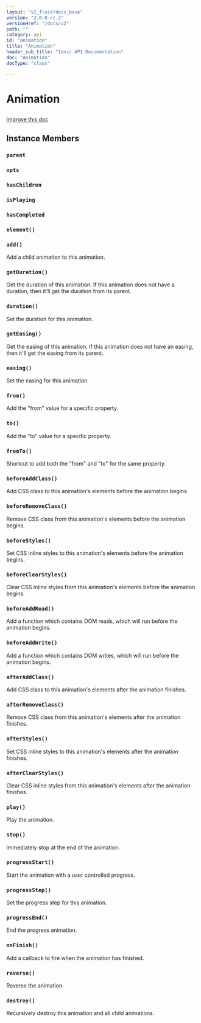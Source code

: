 ```yaml
---
layout: "v2_fluid/docs_base"
version: "2.0.0-rc.2"
versionHref: "/docs/v2"
path: ""
category: api
id: "animation"
title: "Animation"
header_sub_title: "Ionic API Documentation"
doc: "Animation"
docType: "class"

---
```










<h1 class="api-title">
<a class="anchor" name="animation" href="#animation"></a>

Animation





</h1>

<a class="improve-v2-docs" href="http://github.com/driftyco/ionic/edit/master/src/animations/animation.ts#L1">
Improve this doc
</a>










<!-- @usage tag -->


<!-- @property tags -->



<!-- instance methods on the class -->

<h2><a class="anchor" name="instance-members" href="#instance-members"></a>Instance Members</h2>

<div id="parent"></div>

<h3>
<a class="anchor" name="parent" href="#parent"></a>
<code>parent</code>
  

</h3>












<div id="opts"></div>

<h3>
<a class="anchor" name="opts" href="#opts"></a>
<code>opts</code>
  

</h3>












<div id="hasChildren"></div>

<h3>
<a class="anchor" name="hasChildren" href="#hasChildren"></a>
<code>hasChildren</code>
  

</h3>












<div id="isPlaying"></div>

<h3>
<a class="anchor" name="isPlaying" href="#isPlaying"></a>
<code>isPlaying</code>
  

</h3>












<div id="hasCompleted"></div>

<h3>
<a class="anchor" name="hasCompleted" href="#hasCompleted"></a>
<code>hasCompleted</code>
  

</h3>












<div id="element"></div>

<h3>
<a class="anchor" name="element" href="#element"></a>
<code>element()</code>
  

</h3>












<div id="add"></div>

<h3>
<a class="anchor" name="add" href="#add"></a>
<code>add()</code>
  

</h3>

Add a child animation to this animation.











<div id="getDuration"></div>

<h3>
<a class="anchor" name="getDuration" href="#getDuration"></a>
<code>getDuration()</code>
  

</h3>

Get the duration of this animation. If this animation does
not have a duration, then it'll get the duration from its parent.











<div id="duration"></div>

<h3>
<a class="anchor" name="duration" href="#duration"></a>
<code>duration()</code>
  

</h3>

Set the duration for this animation.











<div id="getEasing"></div>

<h3>
<a class="anchor" name="getEasing" href="#getEasing"></a>
<code>getEasing()</code>
  

</h3>

Get the easing of this animation. If this animation does
not have an easing, then it'll get the easing from its parent.











<div id="easing"></div>

<h3>
<a class="anchor" name="easing" href="#easing"></a>
<code>easing()</code>
  

</h3>

Set the easing for this animation.











<div id="from"></div>

<h3>
<a class="anchor" name="from" href="#from"></a>
<code>from()</code>
  

</h3>

Add the "from" value for a specific property.











<div id="to"></div>

<h3>
<a class="anchor" name="to" href="#to"></a>
<code>to()</code>
  

</h3>

Add the "to" value for a specific property.











<div id="fromTo"></div>

<h3>
<a class="anchor" name="fromTo" href="#fromTo"></a>
<code>fromTo()</code>
  

</h3>

Shortcut to add both the "from" and "to" for the same property.











<div id="beforeAddClass"></div>

<h3>
<a class="anchor" name="beforeAddClass" href="#beforeAddClass"></a>
<code>beforeAddClass()</code>
  

</h3>

Add CSS class to this animation's elements
before the animation begins.











<div id="beforeRemoveClass"></div>

<h3>
<a class="anchor" name="beforeRemoveClass" href="#beforeRemoveClass"></a>
<code>beforeRemoveClass()</code>
  

</h3>

Remove CSS class from this animation's elements
before the animation begins.











<div id="beforeStyles"></div>

<h3>
<a class="anchor" name="beforeStyles" href="#beforeStyles"></a>
<code>beforeStyles()</code>
  

</h3>

Set CSS inline styles to this animation's elements
before the animation begins.











<div id="beforeClearStyles"></div>

<h3>
<a class="anchor" name="beforeClearStyles" href="#beforeClearStyles"></a>
<code>beforeClearStyles()</code>
  

</h3>

Clear CSS inline styles from this animation's elements
before the animation begins.











<div id="beforeAddRead"></div>

<h3>
<a class="anchor" name="beforeAddRead" href="#beforeAddRead"></a>
<code>beforeAddRead()</code>
  

</h3>

Add a function which contains DOM reads, which will run
before the animation begins.











<div id="beforeAddWrite"></div>

<h3>
<a class="anchor" name="beforeAddWrite" href="#beforeAddWrite"></a>
<code>beforeAddWrite()</code>
  

</h3>

Add a function which contains DOM writes, which will run
before the animation begins.











<div id="afterAddClass"></div>

<h3>
<a class="anchor" name="afterAddClass" href="#afterAddClass"></a>
<code>afterAddClass()</code>
  

</h3>

Add CSS class to this animation's elements
after the animation finishes.











<div id="afterRemoveClass"></div>

<h3>
<a class="anchor" name="afterRemoveClass" href="#afterRemoveClass"></a>
<code>afterRemoveClass()</code>
  

</h3>

Remove CSS class from this animation's elements
after the animation finishes.











<div id="afterStyles"></div>

<h3>
<a class="anchor" name="afterStyles" href="#afterStyles"></a>
<code>afterStyles()</code>
  

</h3>

Set CSS inline styles to this animation's elements
after the animation finishes.











<div id="afterClearStyles"></div>

<h3>
<a class="anchor" name="afterClearStyles" href="#afterClearStyles"></a>
<code>afterClearStyles()</code>
  

</h3>

Clear CSS inline styles from this animation's elements
after the animation finishes.











<div id="play"></div>

<h3>
<a class="anchor" name="play" href="#play"></a>
<code>play()</code>
  

</h3>

Play the animation.











<div id="stop"></div>

<h3>
<a class="anchor" name="stop" href="#stop"></a>
<code>stop()</code>
  

</h3>

Immediately stop at the end of the animation.











<div id="progressStart"></div>

<h3>
<a class="anchor" name="progressStart" href="#progressStart"></a>
<code>progressStart()</code>
  

</h3>

Start the animation with a user controlled progress.











<div id="progressStep"></div>

<h3>
<a class="anchor" name="progressStep" href="#progressStep"></a>
<code>progressStep()</code>
  

</h3>

Set the progress step for this animation.











<div id="progressEnd"></div>

<h3>
<a class="anchor" name="progressEnd" href="#progressEnd"></a>
<code>progressEnd()</code>
  

</h3>

End the progress animation.











<div id="onFinish"></div>

<h3>
<a class="anchor" name="onFinish" href="#onFinish"></a>
<code>onFinish()</code>
  

</h3>

Add a callback to fire when the animation has finished.











<div id="reverse"></div>

<h3>
<a class="anchor" name="reverse" href="#reverse"></a>
<code>reverse()</code>
  

</h3>

Reverse the animation.











<div id="destroy"></div>

<h3>
<a class="anchor" name="destroy" href="#destroy"></a>
<code>destroy()</code>
  

</h3>

Recursively destroy this animation and all child animations.














<!-- related link --><!-- end content block -->


<!-- end body block -->

